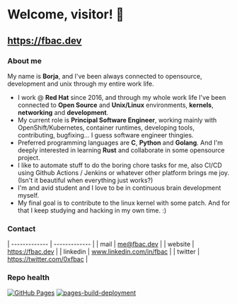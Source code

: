 # Welcome, visitor! 👋

## https://fbac.dev

### About me
My name is **Borja**, and I've been always connected to opensource, development and unix through my entire work life.

- I work @ **Red Hat** since 2016, and through my whole work life I've been connected to **Open Source** and **Unix/Linux** environments, **kernels**, **networking** and **development**.
- My current role is **Principal Software Engineer**, working mainly with OpenShift/Kubernetes, container runtimes, developing tools, contributing, bugfixing... I guess software engineer thingies.
- Preferred programming languages are **C**, **Python** and **Golang**. And I'm deeply interested in learning **Rust** and collaborate in some opensource project.
- I like to automate stuff to do the boring chore tasks for me, also CI/CD using Github Actions / Jenkins or whatever other platform brings me joy. (Isn't it beautiful when everything just works?)
- I'm and avid student and I love to be in continuous brain development myself.
- My final goal is to contribute to the linux kernel with some patch. And for that I keep studying and hacking in my own time. :)

### Contact
| ------------- | ------------- |
| mail | me@fbac.dev  |
| website  | https://fbac.dev  |
| linkedin | www.linkedin.com/in/fbac |
| twitter | https://twitter.com/0xfbac |

### Repo health
[![GitHub Pages](https://github.com/fbac/fbac.dev/actions/workflows/push-to-ghpages.yaml/badge.svg)](https://github.com/fbac/fbac.dev/actions/workflows/push-to-ghpages.yaml)
[![pages-build-deployment](https://github.com/fbac/fbac.dev/actions/workflows/pages/pages-build-deployment/badge.svg)](https://github.com/fbac/fbac.dev/actions/workflows/pages/pages-build-deployment)
